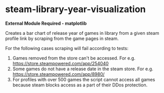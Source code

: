# steam-library-year-visualization
**External Module Required - matplotlib**

Creates a bar chart of release year of games in library from a given steam profile link by
scraping from the game pages in steam.

For the following cases scraping will fail according to tests:
1) Games removed from the store can't be accessed. For e.g. https://store.steampowered.com/app/254040
2) Some games do not have a release date in the steam store. For e.g. https://store.steampowered.com/app/8980/
3) For profiles with over 500 games the script cannot access all games because steam blocks access as a part of their DDos protection.
